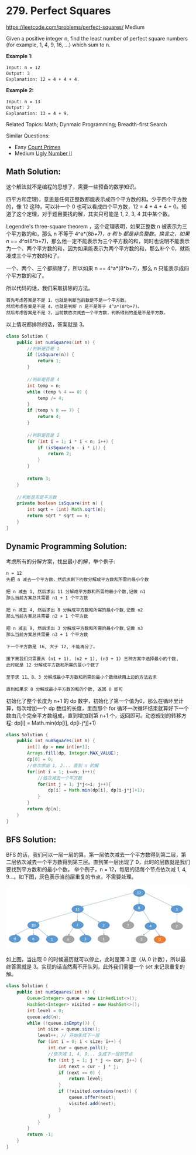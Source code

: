 # 279. Perfect Squares
<https://leetcode.com/problems/perfect-squares/>
Medium

Given a positive integer n, find the least number of perfect square numbers (for example, 1, 4, 9, 16, ...) which sum to n.

**Example 1:**

    Input: n = 12
    Output: 3 
    Explanation: 12 = 4 + 4 + 4.

**Example 2:**

    Input: n = 13
    Output: 2
    Explanation: 13 = 4 + 9.

Related Topics: Math; Dynmaic Programming; Breadth-first Search

Similar Questions: 
* Easy [Count Primes](https://leetcode.com/problems/count-primes/)
* Medium [Ugly Number II](https://leetcode.com/problems/ugly-number-ii/)

## Math Solution: 
这个解法就不是编程的思想了，需要一些预备的数学知识。

四平方和定理)，意思是任何正整数都能表示成四个平方数的和。少于四个平方数的，像 12 这种，可以补一个 0 也可以看成四个平方数，12 = 4 + 4 + 4 + 0。知道了这个定理，对于题目要找的解，其实只可能是 1, 2, 3, 4 其中某个数。

Legendre's three-square theorem ，这个定理表明，如果正整数 n 被表示为三个平方数的和，那么 n 不等于 4^a*(8*b+7)，a 和 b 都是非负整数。换言之，如果 n == 4^a*(8*b+7)，那么他一定不能表示为三个平方数的和，同时也说明不能表示为一个、两个平方数的和，因为如果能表示为两个平方数的和，那么补个 0，就能凑成三个平方数的和了。

一个、两个、三个都排除了，所以如果 n == 4^a*(8*b+7)，那么 n 只能表示成四个平方数的和了。

所以代码的话，我们采取排除的方法。

    首先考虑答案是不是 1，也就是判断当前数是不是一个平方数。
    然后考虑答案是不是 4，也就是判断 n 是不是等于 4^a*(8*b+7)。
    然后考虑答案是不是 2，当前数依次减去一个平方数，判断得到的差是不是平方数。

以上情况都排除的话，答案就是 3。

```java
class Solution {
    public int numSquares(int n) {
        //判断是否是 1
        if (isSquare(n)) {
            return 1;
        }

        //判断是否是 4
        int temp = n;
        while (temp % 4 == 0) {
            temp /= 4;
        }
        if (temp % 8 == 7) {
            return 4;
        }

        //判断是否是 2
        for (int i = 1; i * i < n; i++) {
            if (isSquare(n - i * i)) {
                return 2;
            }
        }

        return 3;
    }

    //判断是否是平方数
    private boolean isSquare(int n) {
        int sqrt = (int) Math.sqrt(n);
        return sqrt * sqrt == n;
    }
}
```


## Dynamic Programming Solution: 
考虑所有的分解方案，找出最小的解，举个例子:

    n = 12
    先把 n 减去一个平方数，然后求剩下的数分解成平方数和所需的最小个数

    把 n 减去 1, 然后求出 11 分解成平方数和所需的最小个数,记做 n1
    那么当前方案总共需要 n1 + 1 个平方数

    把 n 减去 4, 然后求出 8 分解成平方数和所需的最小个数,记做 n2
    那么当前方案总共需要 n2 + 1 个平方数

    把 n 减去 9, 然后求出 3 分解成平方数和所需的最小个数,记做 n3
    那么当前方案总共需要 n3 + 1 个平方数

    下一个平方数是 16, 大于 12, 不能再分了。

    接下来我们只需要从 (n1 + 1), (n2 + 1), (n3 + 1) 三种方案中选择最小的个数, 
    此时就是 12 分解成平方数和所需的最小个数了

    至于求 11、8、3 分解成最小平方数和所需的最小个数继续用上边的方法去求

    直到如果求 0 分解成最小平方数的和的个数, 返回 0 即可

初始化了整个长度为 n+1 的 dp 数字，初始化了第一个值为0，那么在循环里计算，每次增加一个 dp 数组的长度，里面那个 for 循环一次循环结束就算好下一个数由几个完全平方数组成，直到增加到第 n+1 个，返回即可。动态规划的转移方程: dp[i] = Math.min(dp[i], dp[i-j*j]+1)

```java
class Solution {
    public int numSquares(int n) {
        int[] dp = new int[n+1];
        Arrays.fill(dp, Integer.MAX_VALUE);
        dp[0] = 0;
        //依次求出 1, 2... 直到 n 的解
        for(int i = 1; i<=n; i++){
            //依次减去一个平方数
            for(int j = 1; j*j<=i; j++){
                dp[i] = Math.min(dp[i], dp[i-j*j]+1);
            }
        }
        return dp[n];
    }
}
```

## BFS Solution: 
BFS 的话，我们可以一层一层的算。第一层依次减去一个平方数得到第二层，第二层依次减去一个平方数得到第三层。直到某一层出现了 0，此时的层数就是我们要找到平方数和的最小个数。
举个例子，n = 12，每层的话每个节点依次减 1, 4, 9...。如下图，灰色表示当前层重复的节点，不需要处理。

![alt text](../resources/279_3.jpg)

如上图，当出现 0 的时候遍历就可以停止，此时是第 3 层（从 0 计数），所以最终答案就是 3。实现的话当然离不开队列，此外我们需要一个 set 来记录重复的解。

```java
class Solution {
    public int numSquares(int n) {
        Queue<Integer> queue = new LinkedList<>();
        HashSet<Integer> visited = new HashSet<>();
        int level = 0;
        queue.add(n);
        while (!queue.isEmpty()) {
            int size = queue.size();
            level++; // 开始生成下一层
            for (int i = 0; i < size; i++) {
                int cur = queue.poll();
                //依次减 1, 4, 9... 生成下一层的节点
                for (int j = 1; j * j <= cur; j++) {
                    int next = cur - j * j;
                    if (next == 0) {
                        return level;
                    }
                    if (!visited.contains(next)) {
                        queue.offer(next);
                        visited.add(next);
                    }
                }
            }
        }
        return -1;
    }
}
```